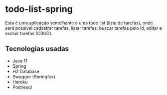 # todo-list-spring

Esta é uma aplicação semelhante a uma todo list (lista de tarefas), onde será possível cadastrar tarefas, listar tarefas, buscar tarefas pelo id, editar e excluir tarefas (CRUD).


## Tecnologias usadas

* Java 11
* Spring
* H2 Database
* Swagger (Springfox)
* Heroku
* Postresql

